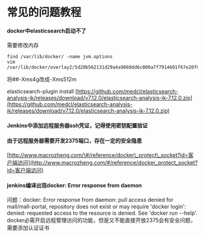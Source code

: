 # 常见的问题教程

#### docker中elasticsearch启动不了

需要修改内存

```
find /var/lib/docker/ -name jvm.options
vim  /var/lib/docker/overlay2/5d20b562131d29a4a9860dd6c000a7f7914601f67e20f80320df8c5a88c318e7/diff/usr/share/elasticsearch/config/jvm.options
```

将\#\#-Xms4g改成-Xms512m

elasticsearch-plugin install [https://github.com/medcl/elasticsearch-analysis-ik/releases/download/v7.12.0/elasticsearch-analysis-ik-7.12.0.zip](https://github.com/medcl/elasticsearch-analysis-ik/releases/download/v7.12.0/elasticsearch-analysis-ik-7.12.0.zip)

#### Jenkins中添加远程服务器ssh凭证，记得使用密钥配置验证

#### 由于远程服务器需要开发2375端口，存在一定的安全隐患

[http://www.macrozheng.com/\#/reference/docker\_protect\_socket?id=客户端访问](http://www.macrozheng.com/#/reference/docker_protect_socket?id=客户端访问)

#### jenkins编译出现docker: Error response from daemon
问题：docker: Error response from daemon: pull access denied for mall/mall-portal, repository does not exist or may require 'docker login': denied: requested access to the resource is denied.
See 'docker run --help'.
docker必需开启远程管理访问的功能，但是又不能直接开放2375会有安全问题，需要添加认证证书





